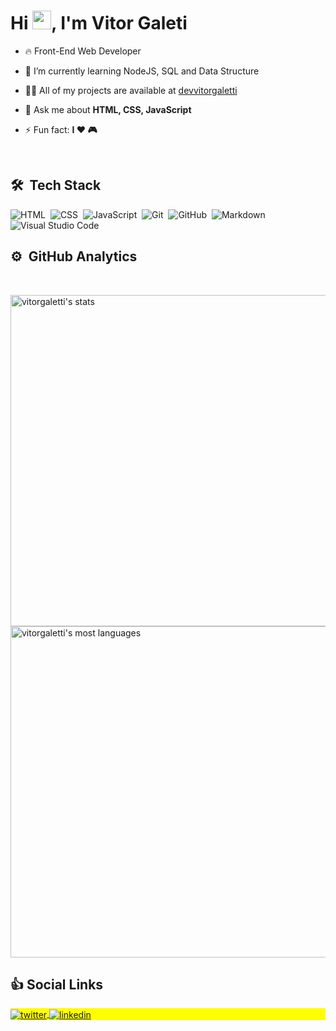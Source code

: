 <h1 align="left">Hi <img src="https://raw.githubusercontent.com/kaueMarques/kaueMarques/master/hi.gif" width="30px">, I'm Vitor Galeti</h1>


- 🔥 Front-End Web Developer

- 🌱 I’m currently learning NodeJS, SQL and Data Structure

- 👨‍💻 All of my projects are available at [devvitorgaletti](https://devvitorgaletti.netlify.app/)

- 💬 Ask me about **HTML, CSS, JavaScript**

- ⚡ Fun fact: **I ❤️️ 🎮**

<br>

## 🛠 &nbsp;Tech Stack

![HTML](https://img.shields.io/badge/-HTML-05122A?style=flat&logo=HTML5)&nbsp;
![CSS](https://img.shields.io/badge/-CSS-05122A?style=flat&logo=CSS3&logoColor=1572B6)&nbsp;
![JavaScript](https://img.shields.io/badge/-JavaScript-05122A?style=flat&logo=javascript)&nbsp;
![Git](https://img.shields.io/badge/-Git-05122A?style=flat&logo=git)&nbsp;
![GitHub](https://img.shields.io/badge/-GitHub-05122A?style=flat&logo=github)&nbsp;
![Markdown](https://img.shields.io/badge/-Markdown-05122A?style=flat&logo=markdown)&nbsp;
![Visual Studio Code](https://img.shields.io/badge/-Visual%20Studio%20Code-05122A?style=flat&logo=visual-studio-code&logoColor=007ACC)&nbsp;

## ⚙️ &nbsp;GitHub Analytics
<br>

<p align="left">

<img width="530em" src="https://github-readme-stats.vercel.app/api?username=vitorgaletti&show_icons=true&theme=midnight-purple" alt="vitorgaletti's stats"/>
<img width="530em" src="https://github-readme-stats.vercel.app/api/top-langs/?username=vitorgaletti&layout=compact&theme=midnight-purple" alt="vitorgaletti's most languages"/>
</p>

## 👍&nbsp;Social Links

<p align="left" style="background:yellow">
<a href="https://twitter.com/DevVitorGaleti" target="_blank">
  <img align="center" src="https://img.shields.io/badge/-DevVitorGaleti-05122A?style=flat&logo=twitter" alt="twitter"/>  
</a>
<a href="https://www.linkedin.com/in/vitorgaleti/" target="_blank">
  <img align="center" src="https://img.shields.io/badge/-vitorgaleti-05122A?style=flat&logo=linkedin" alt="linkedin"/>
</a>
</p>
